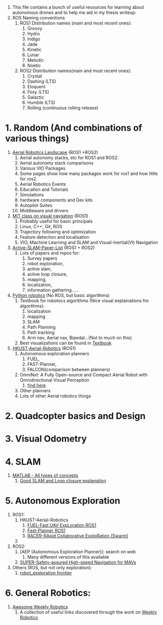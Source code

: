 
1. This file contains a bunch of useful resources for learning about autonomous drones and to help me aid in my thesis writeup:
2. ROS Naming conventions
	1. ROS1 Distribution names (main and most recent ones):
		1. Groovy
		2. Hydro
		3. Indigo
		4. Jade
		5. Kinetic
		6. Lunar
		7. Melodic
		8. Noetic
	2. ROS2 Distribution names(main and most recent ones):
		1. Crystal
		2. Dashing (LTS)
		3. Eloquent
		4. Foxy (LTS)
		5. Galactic
		6. Humble (LTS)
		7. Rolling (continuous rolling release)

# 1. Random (And combinations of various things)

1. [Aerial Robotics Landscape](https://ros-aerial.github.io/aerial_robotic_landscape/aerial_autonomy_stacks/) (ROS1 +ROS2)
	1. Aerial autonomy stacks, etc for ROS1 and ROS2.
	2. Aerial autonomy stack comparisons
	3. Various VIO Packages
	4. Some pages show how many packages work for ros1 and how little for ros2. 
	5. Aerial Robotics Events
	6. Education and Tutorials
	7. Simulations
	8. hardware components and Dev kits
	9. Autopilot Suites
	10. Middleware and drivers
2. [MIT class on visual navgation](https://vnav.mit.edu/) (ROS1)
	1. Probably useful for basic principals
	2. Linux, C++, Git, ROS
	3. Trajectory following and optimization
	4. Feature detection and localisation
	5. VIO, Machine Learning and SLAM and Visual-Inertial(VI) Navigation
3. [Active-SLAM-Paper-List](https://github.com/Active-SLAM/Active-SLAM-Paper-List) (ROS1 + ROS2)
	1. Lots of papers and repos for:
		1. Survey papers
		2. robot exploration, 
		3. active slam, 
		4. active loop closure, 
		5. mapping, 
		6. localization, 
		7. information gathering......
4. [Python robotics](https://github.com/AtsushiSakai/PythonRobotics) (No ROS, but basic algorithms)
	1. Textbook for robotocs algorithms (Nice visual explainations fro algorithms):
		1. localization
		2. mapping
		3. SLAM
		4. Path Planning
		5. Path tracking
		6. Arm nav, Aerial nav, Bipedal...(Not to much on this)
	2. Best visualizations can be found in [Textbook](https://atsushisakai.github.io/PythonRobotics/index.htmlhttps://atsushisakai.github.io/PythonRobotics/index.html) 
5. [HKUST-Aerial-Robotics](https://github.com/orgs/HKUST-Aerial-Robotics/repositories) (ROS1)
	1. Autonomous exploration planners
		1. FUEL, 
		2. FAST-Planner, 
		3. FALCON(comparison between planners)
	2. OmniNxt: A Fully Open-source and Compact Aerial Robot with Omnidirectional Visual Perception
		1. [find here](https://github.com/HKUST-Aerial-Robotics/OmniNxt#omninxt-a-fully-open-source-and-compact-aerial-robot-with-omnidirectional-visual-perception)
	3. Other planners
	4. Lots of other Aerial robotics things



# 2. Quadcopter basics and Design




# 3. Visual Odometry





# 4. SLAM
1. [MATLAB - All types of concepts](https://www.youtube.com/@MATLAB) 
	1. [Good SLAM and Loop closure explanation](https://www.youtube.com/watch?v=saVZtgPyyJQ&ab_channel=MATLAB) 





# 5. Autonomous Exploration

1. ROS1:
	1. HKUST-Aerial-Robotics
		1. [FUEL-Fast UAV ExpLoration ROS1](https://github.com/HKUST-Aerial-Robotics/FUEL)
		2. [Fast-Planner ROS1](https://github.com/HKUST-Aerial-Robotics/Fast-Planner)
		3. [RACER-RApid Collaborative ExploRation (Swarm)](https://github.com/SYSU-STAR/RACER)
	2. 
2. ROS2:
	1. [AEP (Autonomous Exploration Planner)]: search on web
		1. Many different versions of this available
	2. [SUPER-Safety-assured High-speed Navigation for MAVs](https://github.com/hku-mars/SUPER) 
3. Others (ROS, but not only exploration):
	1. [robot_exploration frontier](https://github.com/gajena/frontier_explorer/tree/master)




# 6. General Robotics:
1. [Awesome Weekly Robotics](https://github.com/msadowski/awesome-weekly-robotics)
	1. A collection of useful links discovered through the work on [Weekly Robotics](https://weeklyrobotics.com/)



